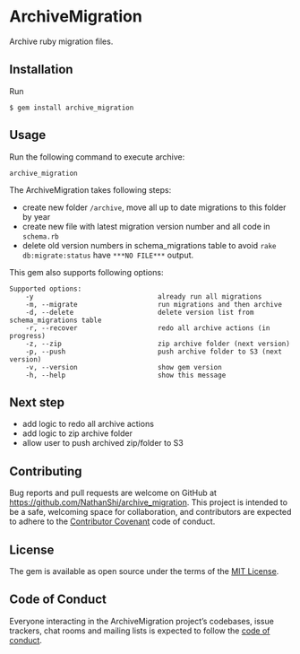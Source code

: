 # ArchiveMigration

Archive ruby migration files.

## Installation

Run
```
$ gem install archive_migration
```
## Usage

Run the following command to execute archive:
```
archive_migration
```

The ArchiveMigration takes following steps:
- create new folder `/archive`, move all up to date migrations to this folder by year
- create new file with latest migration version number and all code in `schema.rb`
- delete old version numbers in schema_migrations table to avoid `rake db:migrate:status` have `***NO FILE***` output.

This gem also supports following options:
```
Supported options:
    -y                               already run all migrations
    -m, --migrate                    run migrations and then archive
    -d, --delete                     delete version list from schema_migrations table
    -r, --recover                    redo all archive actions (in progress)
    -z, --zip                        zip archive folder (next version)
    -p, --push                       push archive folder to S3 (next version)
    -v, --version                    show gem version
    -h, --help                       show this message
```

## Next step

- add logic to redo all archive actions
- add logic to zip archive folder
- allow user to push archived zip/folder to S3

## Contributing

Bug reports and pull requests are welcome on GitHub at https://github.com/NathanShi/archive_migration. This project is intended to be a safe, welcoming space for collaboration, and contributors are expected to adhere to the [Contributor Covenant](http://contributor-covenant.org) code of conduct.

## License

The gem is available as open source under the terms of the [MIT License](https://opensource.org/licenses/MIT).

## Code of Conduct

Everyone interacting in the ArchiveMigration project’s codebases, issue trackers, chat rooms and mailing lists is expected to follow the [code of conduct](https://github.com/[USERNAME]/archive_migration/blob/master/CODE_OF_CONDUCT.md).
